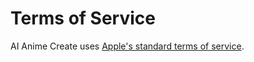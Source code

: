 # Terms of Service

AI Anime Create uses [Apple's standard terms of service](https://www.apple.com/legal/internet-services/itunes/dev/stdeula).
